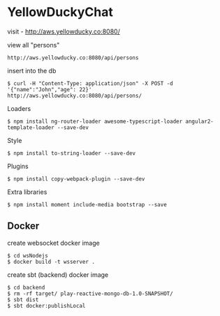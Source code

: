 # YellowDuckyChat
visit - http://aws.yellowducky.co:8080/

view all "persons"
```
http://aws.yellowducky.co:8080/api/persons
```

insert into the db
```
$ curl -H "Content-Type: application/json" -X POST -d '{"name":"John","age": 22}' http://aws.yellowducky.co:8080/api/persons/
```


Loaders
```
$ npm install ng-router-loader awesome-typescript-loader angular2-template-loader --save-dev 
```

Style
```
$ npm install to-string-loader --save-dev
```

Plugins
```
$ npm install copy-webpack-plugin --save-dev
```

Extra libraries
```
$ npm install moment include-media bootstrap --save
```


## Docker

create websocket docker image

```
$ cd wsNodejs
$ docker build -t wsserver .
```

create sbt (backend) docker image

```
$ cd backend
$ rm -rf target/ play-reactive-mongo-db-1.0-SNAPSHOT/
$ sbt dist
$ sbt docker:publishLocal
```